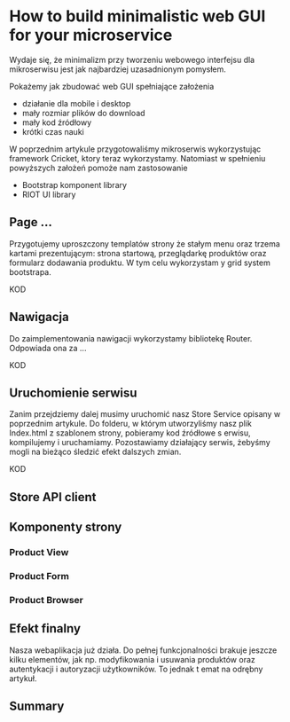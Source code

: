 # How to build minimalistic web GUI for your microservice

Wydaje się,  że minimalizm przy tworzeniu webowego interfejsu dla mikroserwisu jest jak najbardziej uzasadnionym pomysłem.

Pokażemy jak zbudować web GUI spełniające założenia
* działanie dla mobile i desktop
* mały rozmiar plików do download
* mały kod źródłowy
* krótki czas nauki

W poprzednim artykule przygotowaliśmy mikroserwis wykorzystując framework Cricket, ktory teraz wykorzystamy. Natomiast w spełnieniu powyższych założeń pomoże nam zastosowanie

* Bootstrap komponent library
* RIOT UI library

## Page ...

Przygotujemy uproszczony templatów strony że stałym menu oraz trzema kartami prezentującym: strona startową,  przeglądarkę produktów oraz formularz dodawania produktu. W tym celu wykorzystam
y grid system  bootstrapa.

KOD

## Nawigacja

Do zaimplementowania nawigacji wykorzystamy bibliotekę Router. Odpowiada ona za ...

KOD

## Uruchomienie serwisu

Zanim przejdziemy dalej musimy uruchomić nasz Store Service opisany w poprzednim artykule. Do folderu, w którym utworzyliśmy nasz plik Index.html z szablonem strony, pobieramy kod źródłowe s
erwisu, kompilujemy i uruchamiamy. Pozostawiamy działający serwis, żebyśmy mogli na bieżąco śledzić efekt dalszych zmian.

KOD

## Store API client 

## Komponenty strony

### Product View

### Product Form

### Product Browser

## Efekt finalny
Nasza webaplikacja już działa. Do pełnej funkcjonalności brakuje jeszcze kilku elementów, jak np. modyfikowania i usuwania produktów oraz autentykacji i autoryzacji użytkowników. To jednak t
emat na odrębny artykuł.

## Summary


